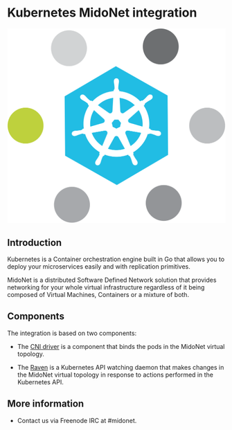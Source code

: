 # Kubernetes MidoNet integration

![k8s-midonet logo](doc/images/logo.png)

## Introduction

Kubernetes is a Container orchestration engine built in Go that allows you
to deploy your microservices easily and with replication primitives.

MidoNet is a distributed Software Defined Network solution that provides
networking for your whole virtual infrastructure regardless of it being
composed of Virtual Machines, Containers or a mixture of both.


## Components

The integration is based on two components:

* The [CNI driver](cni/README.md) is a component that binds the pods in the
  MidoNet virtual topology.

* The [Raven](raven/README.md) is a Kubernetes API watching daemon that makes
  changes in the MidoNet virtual topology in response to actions performed in
  the Kubernetes API.


## More information

* Contact us via Freenode IRC at #midonet.


